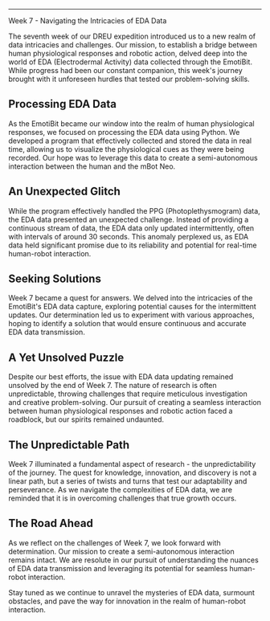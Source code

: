 ---
Week 7 - Navigating the Intricacies of EDA Data

The seventh week of our DREU expedition introduced us to a new realm of data intricacies and challenges. Our mission, to establish a bridge between human physiological responses and robotic action, delved deep into the world of EDA (Electrodermal Activity) data collected through the EmotiBit. While progress had been our constant companion, this week's journey brought with it unforeseen hurdles that tested our problem-solving skills.

## Processing EDA Data

As the EmotiBit became our window into the realm of human physiological responses, we focused on processing the EDA data using Python. We developed a program that effectively collected and stored the data in real time, allowing us to visualize the physiological cues as they were being recorded. Our hope was to leverage this data to create a semi-autonomous interaction between the human and the mBot Neo.

## An Unexpected Glitch

While the program effectively handled the PPG (Photoplethysmogram) data, the EDA data presented an unexpected challenge. Instead of providing a continuous stream of data, the EDA data only updated intermittently, often with intervals of around 30 seconds. This anomaly perplexed us, as EDA data held significant promise due to its reliability and potential for real-time human-robot interaction.

## Seeking Solutions

Week 7 became a quest for answers. We delved into the intricacies of the EmotiBit's EDA data capture, exploring potential causes for the intermittent updates. Our determination led us to experiment with various approaches, hoping to identify a solution that would ensure continuous and accurate EDA data transmission.

## A Yet Unsolved Puzzle

Despite our best efforts, the issue with EDA data updating remained unsolved by the end of Week 7. The nature of research is often unpredictable, throwing challenges that require meticulous investigation and creative problem-solving. Our pursuit of creating a seamless interaction between human physiological responses and robotic action faced a roadblock, but our spirits remained undaunted.

## The Unpredictable Path

Week 7 illuminated a fundamental aspect of research - the unpredictability of the journey. The quest for knowledge, innovation, and discovery is not a linear path, but a series of twists and turns that test our adaptability and perseverance. As we navigate the complexities of EDA data, we are reminded that it is in overcoming challenges that true growth occurs.

## The Road Ahead

As we reflect on the challenges of Week 7, we look forward with determination. Our mission to create a semi-autonomous interaction remains intact. We are resolute in our pursuit of understanding the nuances of EDA data transmission and leveraging its potential for seamless human-robot interaction.

Stay tuned as we continue to unravel the mysteries of EDA data, surmount obstacles, and pave the way for innovation in the realm of human-robot interaction.

